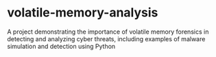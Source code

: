 # volatile-memory-analysis
A project demonstrating the importance of volatile memory forensics in detecting and analyzing cyber threats, including examples of malware simulation and detection using Python
